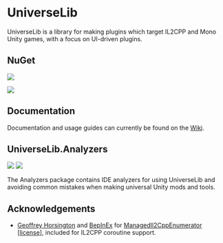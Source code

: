 # UniverseLib

UniverseLib is a library for making plugins which target IL2CPP and Mono Unity games, with a focus on UI-driven plugins.

## NuGet

[![](https://img.shields.io/nuget/v/UniverseLib.Mono?label=UniverseLib.Mono)](https://www.nuget.org/packages/UniverseLib.Mono)  

[![](https://img.shields.io/nuget/v/UniverseLib.IL2CPP?label=UniverseLib.IL2CPP)](https://www.nuget.org/packages/UniverseLib.IL2CPP)

## Documentation

Documentation and usage guides can currently be found on the [Wiki](https://github.com/sinai-dev/UniverseLib/wiki).

## UniverseLib.Analyzers

[![](https://img.shields.io/nuget/v/UniverseLib.Analyzers)](https://www.nuget.org/packages/UniverseLib.Analyzers) 
[![](https://img.shields.io/badge/-source-blue?logo=github)](https://github.com/sinai-dev/UniverseLib.Analyzers)

The Analyzers package contains IDE analyzers for using UniverseLib and avoiding common mistakes when making universal Unity mods and tools.

## Acknowledgements

* [Geoffrey Horsington](https://github.com/ghorsington) and [BepInEx](https://github.com/BepInEx) for [ManagedIl2CppEnumerator](https://github.com/BepInEx/BepInEx/blob/master/BepInEx.IL2CPP/Utils/Collections/Il2CppManagedEnumerator.cs) \[[license](https://github.com/BepInEx/BepInEx/blob/master/LICENSE)\], included for IL2CPP coroutine support.
